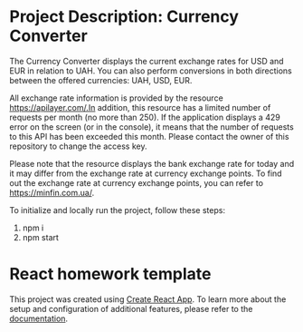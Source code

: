 # Project Description: Currency Converter

The Currency Converter displays the current exchange rates for USD and EUR in
relation to UAH. You can also perform conversions in both directions between the
offered currencies: UAH, USD, EUR.

All exchange rate information is provided by the resource
https://apilayer.com/.In addition, this resource has a limited number of
requests per month (no more than 250). If the application displays a 429 error
on the screen (or in the console), it means that the number of requests to this
API has been exceeded this month. Please contact the owner of this repository to
change the access key.

Please note that the resource displays the bank exchange rate for today and it
may differ from the exchange rate at currency exchange points. To find out the
exchange rate at currency exchange points, you can refer to
https://minfin.com.ua/.

To initialize and locally run the project, follow these steps:

1. npm i
2. npm start

# React homework template

This project was created using
[Create React App](https://github.com/facebook/create-react-app). To learn more
about the setup and configuration of additional features, please refer to the
[documentation](https://facebook.github.io/create-react-app/docs/getting-started).
